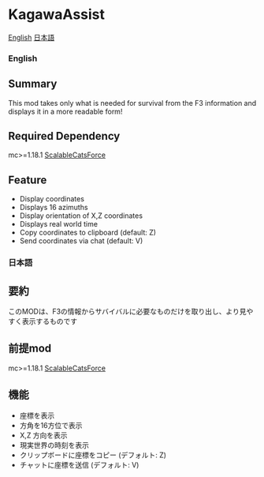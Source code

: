 # KagawaAssist
[English](#English) [日本語](#日本語)
### English
## Summary
This mod takes only what is needed for survival from the F3 information and displays it in a more readable form!  

## Required Dependency
mc&gt;=1.18.1 [ScalableCatsForce](https://www.curseforge.com/minecraft/mc-mods/scalable-cats-force/files/3759354)

## Feature
- Display coordinates
- Displays 16 azimuths
- Display orientation of X,Z coordinates
- Displays real world time
- Copy coordinates to clipboard (default: Z)
- Send coordinates via chat (default: V)

### 日本語
## 要約
このMODは、F3の情報からサバイバルに必要なものだけを取り出し、より見やすく表示するものです

## 前提mod
mc&gt;=1.18.1 [ScalableCatsForce](https://www.curseforge.com/minecraft/mc-mods/scalable-cats-force/files/3759354)

## 機能
- 座標を表示
- 方角を16方位で表示
- X,Z 方向を表示
- 現実世界の時刻を表示
- クリップボードに座標をコピー (デフォルト: Z)
- チャットに座標を送信 (デフォルト: V)
